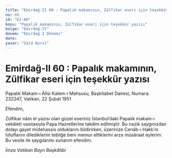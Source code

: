 ```yaml
---
title: "Emirdağ-II 60 : Papalık makamının, Zülfikar eseri için teşekkür yazısı"
no: 60
id: "E2-60"
konu: "Papalık makamının, Zülfikar eseri için teşekkür yazısı"
bolge: "Emirdağ-II"
donem: "Emirdağ 2 Dönemi"
date: 
yazar: "Said Nursî"
---
```


# Emirdağ-II 60 : Papalık makamının, Zülfikar eseri için teşekkür yazısı

Papalık Makam-ı Âlîsi Kalem-i Mahsusu, Başkitabet Dairesi, Numara: 232247, Vatikan, 22 Şubat 1951

Efendim,

Zülfikar nâm el yazısı olan güzel eseriniz İstanbul’daki Papalık makam-ı vekâleti vasıtasıyla Papa Hazretlerine takdim edilmiştir. Bu nazik saygınızdan dolayı gayet mütehassis olduklarını bildirirken, üzerinize Cenâb-ı Hakk’ın lütuflarını dilediklerini tebliğe beni memur ettiklerini arza müsâraat eylerim. Bu vesile ile saygılarımı sunarım efendim.

*İmza*
*Vatikan Bayn Başkâtibi*
